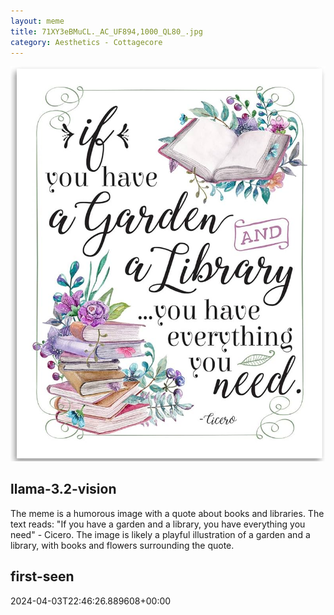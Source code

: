 ```yaml
---
layout: meme
title: 71XY3eBMuCL._AC_UF894,1000_QL80_.jpg
category: Aesthetics - Cottagecore
---
```


<div markdown="0"><a href="71XY3eBMuCL._AC_UF894,1000_QL80_.jpg"><img class="photo" src="71XY3eBMuCL._AC_UF894,1000_QL80_.jpg" /></a>

<h2>llama-3.2-vision</h2>
<p title="Llama-3.2-11B is a really good model that probably gets the visual details right but doesn't understand literary or media references, and often fails to accurately represent the physical arrangement of objects and the implied relationships between the objects.">The meme is a humorous image with a quote about books and libraries. The text reads: &quot;If you have a garden and a library, you have everything you need&quot; - Cicero. The image is likely a playful illustration of a garden and a library, with books and flowers surrounding the quote.</p>

<h2>first-seen</h2>
<p title="Because Git doesn't preserve file modification times, this metadata file contains the file's modification time when it was added to the library.">2024-04-03T22:46:26.889608+00:00</p>

</div>

